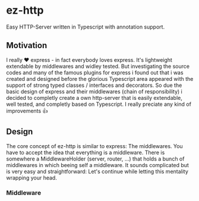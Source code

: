 # ez-http
Easy HTTP-Server written in Typescript with annotation support.

## Motivation
I really :heart: express - in fact everybody loves express.
It's lightweight extendable by middlewares and widley tested.
But investigating the source codes and many of the famous plugins for express i found out that i was created and designed before the glorious Typescript area appeared with the support of strong typed classes / interfaces and decorators.
So due the basic design of express and their middlewares (chain of responsibility) i decided to completly create a own http-server that is easily extendable, well tested, and completly based on Typescript.
I really preciate any kind of improvements :+1:

## Design
The core concept of ez-http is similar to express: The middlewares.
You have to accept the idea that everything is a middleware.
There is somewhere a MiddlewareHolder (server, router, ...) that holds a bunch of middlewares in which beeing self a middleware.
It sounds complicated but is very easy and straightforward: Let's continue while letting this mentality wrapping your head.

### Middleware
